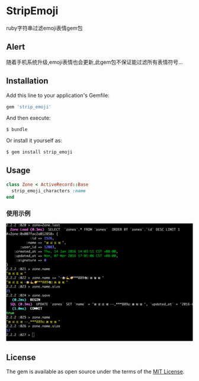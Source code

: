 # StripEmoji

ruby字符串过滤emoji表情gem包

## Alert

随着手机系统升级,emoji表情也会更新,此gem包不保证能过滤所有表情符号...

## Installation

Add this line to your application's Gemfile:

```ruby
gem 'strip_emoji'
```

And then execute:

    $ bundle

Or install it yourself as:

    $ gem install strip_emoji

## Usage
```ruby
class Zone < ActiveRecord::Base
  strip_emoji_characters :name
end
```
### 使用示例
![使用示例](./assets/strip_emoji.png?raw=true)


## License

The gem is available as open source under the terms of the [MIT License](http://opensource.org/licenses/MIT).

